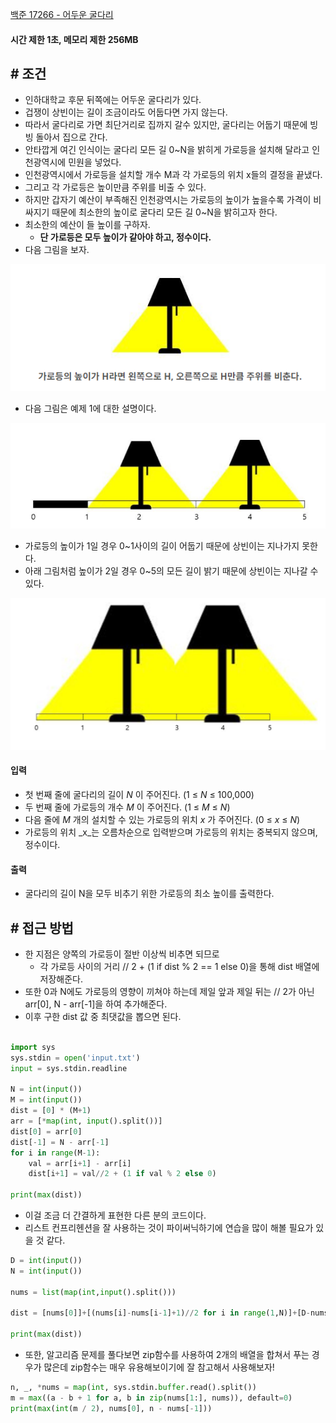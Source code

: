 
[백준 17266 - 어두운 굴다리](https://www.acmicpc.net/problem/17266)

#### **시간 제한 1초, 메모리 제한 256MB**

## **# 조건**

- 인하대학교 후문 뒤쪽에는 어두운 굴다리가 있다. 
- 겁쟁이 상빈이는 길이 조금이라도 어둡다면 가지 않는다. 
- 따라서 굴다리로 가면 최단거리로 집까지 갈수 있지만, 굴다리는 어둡기 때문에 빙빙 돌아서 집으로 간다. 
- 안타깝게 여긴 인식이는 굴다리 모든 길 0~N을 밝히게 가로등을 설치해 달라고 인천광역시에 민원을 넣었다. 
- 인천광역시에서 가로등을 설치할 개수 M과 각 가로등의 위치 x들의 결정을 끝냈다. 
- 그리고 각 가로등은 높이만큼 주위를 비출 수 있다. 
- 하지만 갑자기 예산이 부족해진 인천광역시는 가로등의 높이가 높을수록 가격이 비싸지기 때문에 최소한의 높이로 굴다리 모든 길 0~N을 밝히고자 한다. 
- 최소한의 예산이 들 높이를 구하자. 
	- **단 가로등은 모두 높이가 같아야 하고, 정수이다.**
- 다음 그림을 보자.

![](Algorithm/baekjoon/assets/Pasted%20image%2020230823164458.png)

- 다음 그림은 예제 1에 대한 설명이다.

![](Algorithm/baekjoon/assets/Pasted%20image%2020230823164651.png)

- 가로등의 높이가 1일 경우 0~1사이의 길이 어둡기 때문에 상빈이는 지나가지 못한다.
- 아래 그림처럼 높이가 2일 경우 0~5의 모든 길이 밝기 때문에 상빈이는 지나갈 수 있다.

![](Algorithm/baekjoon/assets/Pasted%20image%2020230823165134.png)

#### **입력**
- 첫 번째 줄에 굴다리의 길이 _N_ 이 주어진다. (1 ≤ _N_ ≤ 100,000)
- 두 번째 줄에 가로등의 개수 _M_ 이 주어진다. (1 ≤ _M_ ≤ _N_)
- 다음 줄에 _M_ 개의 설치할 수 있는 가로등의 위치 _x_ 가 주어진다. (0 ≤ _x_ ≤ _N_)
- 가로등의 위치 _x_는 오름차순으로 입력받으며 가로등의 위치는 중복되지 않으며, 정수이다.

#### **출력**
- 굴다리의 길이 N을 모두 비추기 위한 가로등의 최소 높이를 출력한다.

## **# 접근 방법**

- 한 지점은 양쪽의 가로등이 절반 이상씩 비추면 되므로 
	- 각 가로등 사이의 거리 // 2 + (1 if dist % 2 == 1 else 0)을 통해 dist 배열에 저장해준다.
- 또한 0과 N에도 가로등의 영향이 끼쳐야 하는데 제일 앞과 제일 뒤는 // 2가 아닌 arr[0], N - arr[-1]을 하여 추가해준다.
- 이후 구한 dist 값 중 최댓값을 뽑으면 된다.

```python

import sys  
sys.stdin = open('input.txt')  
input = sys.stdin.readline  
  
N = int(input())  
M = int(input())  
dist = [0] * (M+1)  
arr = [*map(int, input().split())]  
dist[0] = arr[0]  
dist[-1] = N - arr[-1]  
for i in range(M-1):  
    val = arr[i+1] - arr[i]  
    dist[i+1] = val//2 + (1 if val % 2 else 0)  
  
print(max(dist))
```

- 이걸 조금 더 간결하게 표현한 다른 분의 코드이다.
- 리스트 컨프리헨션을 잘 사용하는 것이 파이써닉하기에 연습을 많이 해볼 필요가 있을 것 같다.

```python
D = int(input())
N = int(input())

nums = list(map(int,input().split()))

dist = [nums[0]]+[(nums[i]-nums[i-1]+1)//2 for i in range(1,N)]+[D-nums[-1]]

print(max(dist))
```

- 또한, 알고리즘 문제를 풀다보면 zip함수를 사용하여 2개의 배열을 합쳐서 푸는 경우가 많은데 zip함수는 매우 유용해보이기에 잘 참고해서 사용해보자!

```python
n, _, *nums = map(int, sys.stdin.buffer.read().split())  
m = max((a - b + 1 for a, b in zip(nums[1:], nums)), default=0)  
print(max(int(m / 2), nums[0], n - nums[-1]))
```